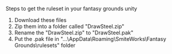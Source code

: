 Steps to get the ruleset in your fantasy grounds unity
1. Download these files
2. Zip them into a folder called "DrawSteel.zip"
3. Rename the "DrawSteel.zip" to "DrawSteel.pak"
4. Put the .pak file in "...\AppData\Roaming\SmiteWorks\Fantasy Grounds\rulesets" folder
